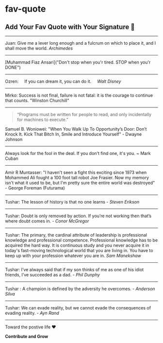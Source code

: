 # fav-quote

## Add Your Fav Quote with Your Signature :feet:

---

Juan: Give me a lever long enough and a fulcrum on which to place it, and I shall move the world. *Archimedes*

---

[Muhammad Fiaz Ansari]("Don't stop when you'r tired. STOP when you'r DONE")

---

Ozren: &nbsp;&nbsp;&nbsp; If you can dream it, you can do it. &nbsp;&nbsp;&nbsp; *Walt Disney*

---

Mirko: Success is not final, failure is not fatal: it is the courage to continue that counts. "Winston Churchill"

---

> “Programs must be written for people to read, and only incidentally for machines to execute.”

Samuel B. Woniowei: "When You Walk Up To Opportunity’s Door: Don’t Knock It. Kick That Bitch In, Smile and Introduce Yourself" 
                      - Dwayne Johnson 
   
---   

Always look for the fool in the deal. If you don't find one, it's you. ~ Mark Cuban

---

Amir R Muntasser: "I haven't seen a fight this exciting since 1973 when Mohammed Ali fought a 100 foot tall robot Joe Frasier. Now my memory isn't what it used to be, but I'm pretty sure the entire world was destroyed" - George Foreman (Futurama)

---

Tushar: The lesson of history is that no one learns - *Steven Erikson*

---

Tushar: Doubt is only removed by action. If you’re not working then that’s where doubt comes in. - *Conor McGregor*

---

Tushar: The primary, the cardinal attribute of leadership is professional knowledge and professional competence. Professional knowledge has to be acquired the hard way. It is continuous study and you never acquire it in today's fast-moving technological world that you are living in. You have to keep up with your profession whatever you are in.  *Sam Manekshaw*

---

Tushar: I’ve always said that if my son thinks of me as one of his idiot friends, I’ve succeeded as a dad. - *Phil Dunphy*

---

Tushar : A champion is defined by the adversity he overcomes. - *Anderson Silva*

---

Tushar: We can evade reality, but we cannot evade the consequences of evading reality. - *Ayn Rand*

---

Toward the postive life :heart:


**Contribute and Grow**
